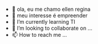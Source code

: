 - 👋 ola, eu me chamo ellen regina
- 👀 meu interesse é empreender
- 🌱 I’m currently learning TI
- 💞️ I’m looking to collaborate on ...
- 📫 How to reach me ...

<!---
ellensrg/ellensrg is a ✨ special ✨ repository because its `README.md` (this file) appears on your GitHub profile.
You can click the Preview link to take a look at your changes.
--->
